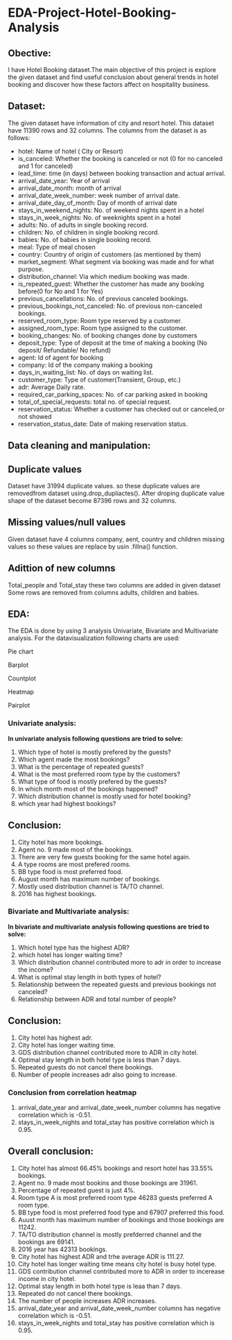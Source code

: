 # EDA-Project-Hotel-Booking-Analysis
## Obective:
I have Hotel Booking dataset.The main objective of this project is explore the given dataset and find useful conclusion about general trends in hotel booking and discover how these factors affect on hospitality business.
## Dataset:
The given dataset have information of city and resort hotel. This dataset have 11390 rows and 32 columns. The columns from the dataset is as follows:

- hotel: Name of hotel ( City or Resort)
- is_canceled: Whether the booking is canceled or not (0 for no canceled and 1 for canceled)
- lead_time: time (in days) between booking transaction and actual arrival.
- arrival_date_year: Year of arrival
- arrival_date_month: month of arrival
- arrival_date_week_number: week number of arrival date.
- arrival_date_day_of_month: Day of month of arrival date
- stays_in_weekend_nights: No. of weekend nights spent in a hotel
- stays_in_week_nights: No. of weeknights spent in a hotel
- adults: No. of adults in single booking record.
- children: No. of children in single booking record.
- babies: No. of babies in single booking record. 
- meal: Type of meal chosen 
- country: Country of origin of customers (as mentioned by them)
- market_segment: What segment via booking was made and for what purpose.
- distribution_channel: Via which medium booking was made.
- is_repeated_guest: Whether the customer has made any booking before(0 for No and 1 for 
                     Yes)
- previous_cancellations: No. of previous canceled bookings.
- previous_bookings_not_canceled: No. of previous non-canceled bookings.
- reserved_room_type: Room type reserved by a customer.
- assigned_room_type: Room type assigned to the customer.
- booking_changes: No. of booking changes done by customers
- deposit_type: Type of deposit at the time of making a booking (No deposit/ Refundable/ No refund)
- agent: Id of agent for booking
- company: Id of the company making a booking
- days_in_waiting_list: No. of days on waiting list.
- customer_type: Type of customer(Transient, Group, etc.)
- adr: Average Daily rate.
- required_car_parking_spaces: No. of car parking asked in booking
- total_of_special_requests: total no. of special request.
- reservation_status: Whether a customer has checked out or canceled,or not showed 
- reservation_status_date: Date of making reservation status.

## Data cleaning and manipulation:
## **Duplicate values**
Dataset have 31994 duplicate values. so these duplicate values are removedfrom dataset using.drop_dupliactes(). After droping duplicate value shape of the dataset become 87396 rows and 32 columns.
## **Missing values/null values**
Given dataset have 4 columns company, aent, country and children missing values so these values are replace by usin .fillna() function.
## **Adittion of new columns**
Total_people and Total_stay these two columns are added in given dataset
Some rows are removed from columns adults, children and babies.
## EDA:
The EDA is done by using 3 analysis Univariate, Bivariate and Multivariate analysis. For the datavisualization following charts are used:

Pie chart

Barplot

Countplot

Heatmap

Pairplot

### Univariate analysis:
**In univariate analysis following questions are tried to solve:**
1) Which type of hotel is mostly prefered by the guests?
2) Which agent made the most bookings?
3) What is the percentage of repeated guests?
4) What is the most preferred room type by the customers?
5) What type of food is mostly prefered by the guests?
6) In which month most of the bookings happened?
7) Which distribution channel is mostly used for hotel booking?
8) which year had highest bookings?
     
## Conclusion:
1) City hotel has more bookings.
2) Agent no. 9 made most of the bookings.
3) There are very few guests booking for the same hotel again.
4) A type rooms are most prefered rooms.
5) BB type food is most preferred food.
6) August month has maximum number of bookings.
7) Mostly used distribution channel is TA/TO channel.
8) 2016 has highest bookings.
### Bivariate and Multivariate analysis:
**In bivariate and multivariate analysis following questions are tried to solve:**
1) Which hotel type has the highest ADR?
2) which hotel has longer waiting time?
3) Which distribution channel contributed more to adr in order to increase the income?
4) What is optimal stay length in both types of hotel?
5) Relationship between the repeated guests and previous bookings not canceled?
6) Relationship between ADR and total number of people?

## Conclusion:
1) City hotel has highest adr.
2) City hotel has longer waiting time.
3) GDS distribution channel contributed more to ADR in city hotel.
4) Optimal stay length in both hotel type is less than 7 days.
5) Repeated guests do not cancel there bookings.
6) Number of people increases adr also going to increase.

### Conclusion from correlation heatmap
1) arrival_date_year and arrival_date_week_number columns has negative correlation which is -0.51.
2) stays_in_week_nights and total_stay has positive correlation which is 0.95.

## Overall conclusion:
1) City hotel has almost 66.45% bookings and resort hotel has 33.55% bookings.
2) Agent no. 9 made most bookins and those bookings are 31961.
3) Percentage of repeated guest is just 4%.
4) Room type A is most preferred room type 46283 guests preferred A room type.
5) BB type food is most preferred food type and 67907 preferred this food.
6) Auust month has maximum number of bookings and those bookings are 11242.
7) TA/TO distribution channel is mostly prefderred channel and the bookings are 69141.
8) 2016 year has 42313 bookings.
9) City hotel has highest ADR and trhe average ADR is 111.27.
10) City hotel has longer waiting time means city hotel is busy hotel type.
11) GDS contribution channel contributed more to ADR in order to incerease income in city hotel.
12) Optimal stay length in both hotel type is leaa than 7 days.
13) Repeated do not cancel there bookings.
14) The number of people increases ADR increases.
15) arrival_date_year and arrival_date_week_number columns has negative correlation which is -0.51.
16) stays_in_week_nights and total_stay has positive correlation which is 0.95.
